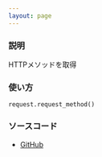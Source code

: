 ```yaml
---
layout: page
---
```


### 説明

HTTPメソッドを取得

### 使い方

    request.request_method()

### ソースコード

- [GitHub](https://github.com/rails/rails/blob/984c3ef2775781d47efa9f541ce570daa2434a80/actionpack/lib/action_dispatch/http/request.rb#L145)
